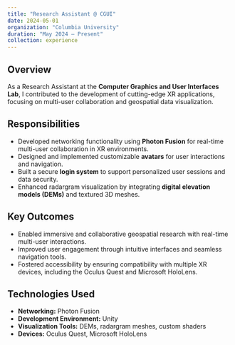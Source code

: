 ```yaml
---
title: "Research Assistant @ CGUI"
date: 2024-05-01
organization: "Columbia University"
duration: "May 2024 – Present"
collection: experience
---
```


Overview
---
As a Research Assistant at the **Computer Graphics and User Interfaces Lab**, I contributed to the development of cutting-edge XR applications, focusing on multi-user collaboration and geospatial data visualization.

Responsibilities
---
- Developed networking functionality using **Photon Fusion** for real-time multi-user collaboration in XR environments.
- Designed and implemented customizable **avatars** for user interactions and navigation.
- Built a secure **login system** to support personalized user sessions and data security.
- Enhanced radargram visualization by integrating **digital elevation models (DEMs)** and textured 3D meshes.

Key Outcomes
---
- Enabled immersive and collaborative geospatial research with real-time multi-user interactions.
- Improved user engagement through intuitive interfaces and seamless navigation tools.
- Fostered accessibility by ensuring compatibility with multiple XR devices, including the Oculus Quest and Microsoft HoloLens.

Technologies Used
---
- **Networking:** Photon Fusion
- **Development Environment:** Unity
- **Visualization Tools:** DEMs, radargram meshes, custom shaders
- **Devices:** Oculus Quest, Microsoft HoloLens

